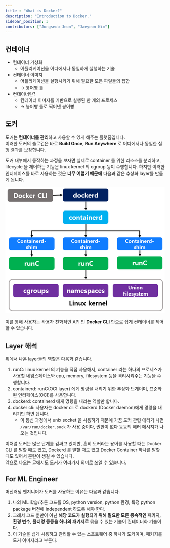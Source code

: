 ```yaml
---
title : "What is Docker?"
description: "Introduction to Docker."
sidebar_position: 3
contributors: ["Jongseob Jeon", "Jaeyeon Kim"]
---
```



## 컨테이너

- 컨테이너 가상화
  - 어플리케이션을 어디에서나 동일하게 실행하는 기술
- 컨테이너 이미지
  - 어플리케이션을 실행시키기 위해 필요한 모든 파일들의 집합
  - → 붕어빵 틀
- 컨테이너란?
  - 컨테이너 이미지를 기반으로 실행된 한 개의 프로세스
  - → 붕어빵 틀로 찍어낸 붕어빵

## 도커

도커는 **컨테이너를 관리**하고 사용할 수 있게 해주는 플랫폼입니다.  
이러한 도커의 슬로건은 바로 **Build Once, Run Anywhere** 로 어디에서나 동일한 실행 결과를 보장합니다.

도커 내부에서 동작하는 과정을 보자면 실제로 container 를 위한 리소스를 분리하고, lifecycle 을 제어하는 기능은 linux kernel 의 cgroup 등이 수행합니다.
하지만 이러한 인터페이스를 바로 사용하는 것은 **너무 어렵기 때문에** 다음과 같은 추상화 layer를 만들게 됩니다.

![docker-layer.png](./img/docker-layer.png)

이를 통해 사용자는 사용자 친화적인 API 인 **Docker CLI** 만으로 쉽게 컨테이너를 제어할 수 있습니다.

## Layer 해석

위에서 나온 layer들의 역할은 다음과 같습니다.

1. runC: linux kernel 의 기능을 직접 사용해서, container 라는 하나의 프로세스가 사용할 네임스페이스와 cpu, memory, filesystem 등을 격리시켜주는 기능을 수행합니다.
2. containerd: runC(OCI layer) 에게 명령을 내리기 위한 추상화 단계이며, 표준화된 인터페이스(OCI)를 사용합니다.
3. dockerd: containerd 에게 명령을 내리는 역할만 합니다.
4. docker cli: 사용자는 docker cli 로 dockerd (Docker daemon)에게 명령을 내리기만 하면 됩니다.
    - 이 통신 과정에서 unix socket 을 사용하기 때문에 가끔 도커 관련 에러가 나면 `/var/run/docker.sock` 가 사용 중이다, 권한이 없다 등등의 에러 메시지가 나오는 것입니다.

이처럼 도커는 많은 단계를 감싸고 있지만, 흔히 도커라는 용어를 사용할 때는 Docker CLI 를 말할 때도 있고, Dockerd 를 말할 때도 있고 Docker Container 하나를 말할 때도 있어서 혼란이 생길 수 있습니다.  
앞으로 나오는 글에서도 도커가 여러가지 의미로 쓰일 수 있습니다.

## For ML Engineer

머신러닝 엔지니어가 도커를 사용하는 이유는 다음과 같습니다.

1. 나의 ML 학습/추론 코드를 OS, python version, python 환경, 특정 python package 버전에 independent 하도록 해야 한다.
2. 그래서 코드 뿐만이 아닌 **해당 코드가 실행되기 위해 필요한 모든 종속적인 패키지, 환경 변수, 폴더명 등등을 하나의 패키지로** 묶을 수 있는 기술이 컨테이너화 기술이다.
3. 이 기술을 쉽게 사용하고 관리할 수 있는 소프트웨어 중 하나가 도커이며, 패키지를 도커 이미지라고 부른다.
